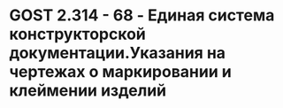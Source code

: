 # GOST 2.314 - 68 - Единая система конструкторской документации.Указания на чертежах о маркировании и клеймении изделий
